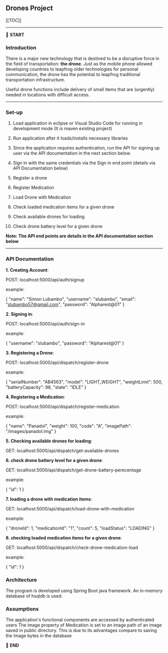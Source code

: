 ## Drones Project

[[_TOC_]]

---

:scroll: **START**

### Introduction

There is a major new technology that is destined to be a disruptive force in the field of transportation: **the drone**. Just as the mobile phone allowed developing countries to leapfrog older technologies for personal communication, the drone has the potential to leapfrog traditional transportation infrastructure.

Useful drone functions include delivery of small items that are (urgently) needed in locations with difficult access.

---

### Set-up

1. Load application in eclipse or Visual Studio Code for running in development mode (It is maven existing project)

2. Run application after it loads/installs necessary libraries

3. Since the application requires authentication, run the API for signing up user via the API documentation in the next section below.

4. Sign in with the same credentials via the Sign in end point (details via API Documentation below)

5. Register a drone

6. Register Medication

7. Load Drone with Medication

8. Check loaded medication items for a given drone

9. Check available drones for loading

10. Check drone battery level for a given drone

**Note: The API end points are details in the API documentation section below**

---

### API Documentation

**1. Creating Account**:

POST: localhost:5000/api/auth/signup

example:

{
"name": "Simon Lubambo",
"username": "slubambo",
"email": "slubambo57@gmail.com",
"password": "Alpharest@01"
}

**2. Signing in**:

POST: localhost:5000/api/auth/sign-in

example:

{
"username": "slubambo",
"password": "Alpharest@01"
}

**3. Registering a Drone**:

POST: localhost:5000/api/dispatch/register-drone

example:

{
"serialNumber": "AB4563",
"model": "LIGHT_WEIGHT",
"weightLimit": 500,
"batteryCapacity": 98,
"state": "IDLE"
}

**4. Registering a Medication**:

POST: localhost:5000/api/dispatch/register-medication

example:

{
"name": "Panadol",
"weight": 100,
"code": "A",
"imagePath": "/images/panadol.img"
}

**5. Checking available drones for loading**:

GET: localhost:5000/api/dispatch/get-available-drones

**6. check drone battery level for a given drone**:

GET: localhost:5000/api/dispatch/get-drone-battery-perecentage

example:

{
"id": 1
}

**7. loading a drone with medication items**:

GET: localhost:5000/api/dispatch/load-drone-with-medication

example:

{
"droneId": 1,
"medicationId": "1",
"count": 5,
"loadStatus": "LOADING"
}

**8. checking loaded medication items for a given drone**:

GET: localhost:5000/api/dispatch/check-drone-medication-load

example:

{
"id": 1
}

### Architecture

The program is developed using Spring Boot java framework.
An in-memory database of hsqldb is used.

### Assumptions

The application's functional components are accessed by authenticated users
The image property of Medication is set to an image path of an image saved in public directory. This is due to its advantages compare to saving the Image bytes in the database

:scroll: **END**
